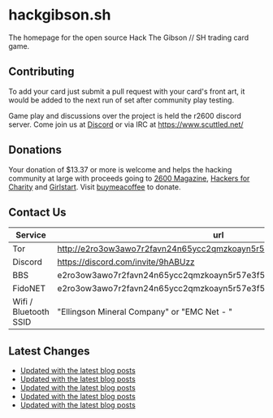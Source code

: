 # hackgibson.sh
The homepage for the open source Hack The Gibson // SH trading card game.


## Contributing

To add your card just submit a pull request with your card's front art, it would be added to the next run of set after community play testing.

Game play and discussions over the project is held the r2600 discord server. Come join us at [Discord](https://discord.com/invite/9hABUzz) or via IRC at https://www.scuttled.net/


## Donations

Your donation of $13.37 or more is welcome and helps the hacking community at large with proceeds going to [2600 Magazine](https://2600.com/), [Hackers for Charity](https://hackersforcharity.org) and [Girlstart](https://girlstart.org).  Visit [buymeacoffee](https://www.buymeacoffee.com/hackgibson.sh) to donate.


## Contact Us

Service | url
-|-
Tor | http://e2ro3ow3awo7r2favn24n65ycc2qmzkoayn5r57e3f56nvjwdcgg32ad.onion
Discord | https://discord.com/invite/9hABUzz
BBS | e2ro3ow3awo7r2favn24n65ycc2qmzkoayn5r57e3f56nvjwdcgg32ad.onion:23
FidoNET | e2ro3ow3awo7r2favn24n65ycc2qmzkoayn5r57e3f56nvjwdcgg32ad.onion:24554
Wifi / Bluetooth SSID | "Ellingson Mineral Company" or "EMC Net - <fidonet address>"

## Latest Changes
<!-- BLOG-POST-LIST:START -->
- [Updated with the latest blog posts](https://github.com/DFW2600/hackgibson.sh/commit/a92cad7ac3d3007d765945e943b599e8d1999117)
- [Updated with the latest blog posts](https://github.com/DFW2600/hackgibson.sh/commit/60d7f3b81aaa7eca9d6c26c023d9435898623ee1)
- [Updated with the latest blog posts](https://github.com/DFW2600/hackgibson.sh/commit/a4cac03c22da90d34ed8a2ea675a779b3afd38e5)
- [Updated with the latest blog posts](https://github.com/DFW2600/hackgibson.sh/commit/d7c7ddd3e23534d39214a029e383d21c987dac7e)
- [Updated with the latest blog posts](https://github.com/DFW2600/hackgibson.sh/commit/3a5647726a958465a8a36af25034c1a51c8918c2)
<!-- BLOG-POST-LIST:END -->
